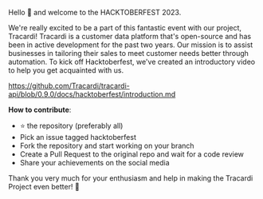 Hello :wave: and welcome to the HACKTOBERFEST 2023.

We're really excited to be a part of this fantastic event with our project, Tracardi!
Tracardi is a customer data platform that's open-source and has been in active development for the past two years. Our
mission is to assist businesses in tailoring their sales to meet customer needs better through automation. To kick off
Hacktoberfest, we've created an introductory video to help you get acquainted with us.

https://github.com/Tracardi/tracardi-api/blob/0.9.0/docs/hacktoberfest/introduction.md

**How to contribute**:

- :star: the repository (preferably all)
- Pick an issue tagged hacktoberfest
- Fork the repository and start working on your branch
- Create a Pull Request to the original repo and wait for a code review
- Share your achievements on the social media



Thank you very much for your enthusiasm and help in making the Tracardi Project even better! :rocket: 

